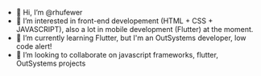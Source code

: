 - 👋 Hi, I’m @rhufewer
- 👀 I’m interested in front-end developement (HTML + CSS + JAVASCRIPT), also a lot in mobile development (Flutter) at the moment.
- 🌱 I’m currently learning Flutter, but I'm an OutSystems developer, low code alert!
- 💞️ I’m looking to collaborate on javascript frameworks, flutter, OutSystems projects


<!---
rhufewer/rhufewer is a ✨ special ✨ repository because its `README.md` (this file) appears on your GitHub profile.
You can click the Preview link to take a look at your changes.
--->
